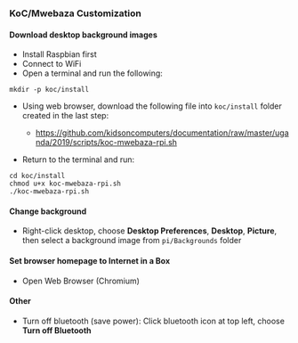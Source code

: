 ### KoC/Mwebaza Customization

#### Download desktop background images
* Install Raspbian first
* Connect to WiFi
* Open a terminal and run the following:
```
mkdir -p koc/install
```

* Using web browser, download the following file into `koc/install` folder created in the last step:
  * https://github.com/kidsoncomputers/documentation/raw/master/uganda/2019/scripts/koc-mwebaza-rpi.sh

* Return to the terminal and run:
```
cd koc/install
chmod u+x koc-mwebaza-rpi.sh
./koc-mwebaza-rpi.sh
```

#### Change background

* Right-click desktop, choose **Desktop Preferences**, **Desktop**, **Picture**, then select a background image from `pi/Backgrounds` folder

#### Set browser homepage to Internet in a Box

* Open Web Browser (Chromium)


#### Other
* Turn off bluetooth (save power): Click bluetooth icon at top left, choose **Turn off Bluetooth**
